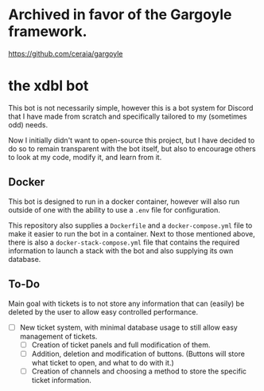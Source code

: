 # Archived in favor of the Gargoyle framework.
https://github.com/ceraia/gargoyle

# the xdbl bot
This bot is not necessarily simple, however this is a bot system for Discord that I have made from scratch and specifically tailored to my (sometimes odd) needs.

Now I initially didn't want to open-source this project, but I have decided to do so to remain transparent with the bot itself, but also to encourage others to look at my code, modify it, and learn from it.

## Docker
This bot is designed to run in a docker container, however will also run outside of one with the ability to use a `.env` file for configuration.

This repository also supplies a `Dockerfile` and a `docker-compose.yml` file to make it easier to run the bot in a container.
Next to those mentioned above, there is also a `docker-stack-compose.yml` file that contains the required information to launch a stack with the bot and also supplying its own database.

## To-Do


Main goal with tickets is to not store any information that can (easily) be deleted by the user to allow easy controlled performance.
- [ ] New ticket system, with minimal database usage to still allow easy management of tickets.
    - [ ] Creation of ticket panels and full modification of them.
    - [ ] Addition, deletion and modification of buttons. (Buttons will store what ticket to open, and what to do with it.)
    - [ ] Creation of channels and choosing a method to store the specific ticket information.
